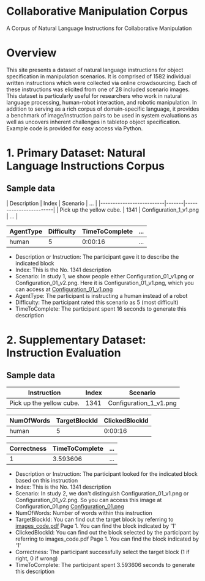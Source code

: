 # Collaborative Manipulation Corpus
A Corpus of Natural Language Instructions for Collaborative Manipulation

# Overview 
This site presents a dataset of natural language instructions for object specification in manipulation scenarios. It is comprised of 1582 individual written instructions which were collected via online crowdsourcing. Each of these instructions was elicited from one of 28 included scenario images. This dataset is particularly useful for researchers who work in natural language processing, human-robot interaction, and robotic manipulation. In addition to serving as a rich corpus of domain-specific language, it provides a benchmark of image/instruction pairs to be used in system evaluations as well as uncovers inherent challenges in tabletop object specification. Example code is provided for easy access via Python.  



# 1. Primary Dataset: Natural Language Instructions Corpus
## Sample data

| Description | Index | Scenario | ... |
|--------------------------|-------|------------------------|
| Pick up the yellow cube. | 1341 | Configuration\_1\_v1.png | ... |

| AgentType | Difficulty | TimeToComplete | ... |
|--------------------------|-------|------------------------|---|
| human | 5 | 0:00:16 | ... |

- Description or Instruction: The participant gave it to describe the indicated block
- Index: This is the No. 1341 description
- Scenario: In study 1, we show people either Configuration\_01\_v1.png or Configuration\_01\_v2.png. Here it is Configuration\_01\_v1.png, which you can access at [Configuration\_01\_v1.png](./study1_images_with_red_arrows/Configuration_01_v1.png)
- AgentType: The participant is instructing a human instead of a robot
- Difficulty: The participant rated this scenario as 5 (most difficult)
- TimeToComplete: The participant spent 16 seconds to generate this description



# 2. Supplementary Dataset: Instruction Evaluation
## Sample data

| Instruction | Index | Scenario |
|--------------------------|-------|------------------------|
| Pick up the yellow cube. | 1341 | Configuration\_1\_v1.png |

| NumOfWords | TargetBlockId | ClickedBlockId |
|--------------------------|-------|------------------------|
| human | 5 | 0:00:16 |

| Correctness | TimeToComplete | ... |
|--------------------------|-------|------------------------|
| 1 | 3.593606 | ... |

- Description or Instruction: The participant looked for the indicated block based on this instruction
- Index: This is the No. 1341 description
- Scenario: In study 2, we don't distinguish Configuration\_01\_v1.png or Configuration\_01\_v2.png. So you can access this image at Configuration_01.png [Configuration\_01.png](./study2_images_without_red_arrows/Configuration_01.png)
- NumOfWords: Number of words within this instruction
- TargetBlockId: You can find out the target block by referring to [images_code.pdf](./docs/images_code.pdf) Page 1. You can find the block indicated by '1'
- ClickedBlockId: You can find out the block selected by the participant by referring to images_code.pdf Page 1. You can find the block indicated by '1'
- Correctness: The participant successfully select the target block (1 if right, 0 if wrong)
- TimeToComplete: The participant spent 3.593606 seconds to generate this description

